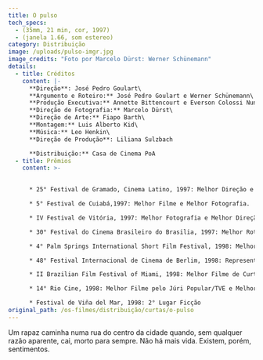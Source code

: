 ```yaml
---
title: O pulso
tech_specs:
  - (35mm, 21 min, cor, 1997)
  - (janela 1.66, som estereo)
category: Distribuição
image: /uploads/pulso-imgr.jpg
image_credits: "Foto por Marcelo Dürst: Werner Schünemann"
details:
  - title: Créditos
    content: |-
      **Direção**: José Pedro Goulart\
      **Argumento e Roteiro:** José Pedro Goulart e Werner Schünemann\
      **Produção Executiva:** Annette Bittencourt e Everson Colossi Nunes\
      **Direção de Fotografia:** Marcelo Dürst\
      **Direção de Arte:** Fiapo Barth\
      **Montagem:** Luis Alberto Kid\
      **Música:** Leo Henkin\
      **Direção de Produção**: Liliana Sulzbach

      **Distribuição:** Casa de Cinema PoA
  - title: Prêmios
    content: >-
      

      * 25° Festival de Gramado, Cinema Latino, 1997: Melhor Direção e Melhor Direção de Arte

      * 5° Festival de Cuiabá,1997: Melhor Filme e Melhor Fotografia.

      * IV Festival de Vitória, 1997: Melhor Fotografia e Melhor Direção de Arte.

      * 30° Festival do Cinema Brasileiro do Brasilia, 1997: Melhor Roteiro e Melhor Edição de Som

      * 4° Palm Springs International Short Film Festival, 1998: Melhor Filme de Ficção com mais de 15 minutos

      * 48° Festival Internacional de Cinema de Berlim, 1998: Representante brasileiro de curta-metragem na mostra Panorama

      * II Brazilian Film Festival of Miami, 1998: Melhor Filme de Curta-Metragem.

      * 14° Rio Cine, 1998: Melhor Filme pelo Júri Popular/TVE e Melhor Filme de Curta-Metragem.

      * Festival de Viña del Mar, 1998: 2° Lugar Ficção
original_path: /os-filmes/distribuição/curtas/o-pulso
---
```

Um rapaz caminha numa rua do centro da cidade quando, sem qualquer razão aparente, cai, morto para sempre. Não há mais vida. Existem, porém, sentimentos.